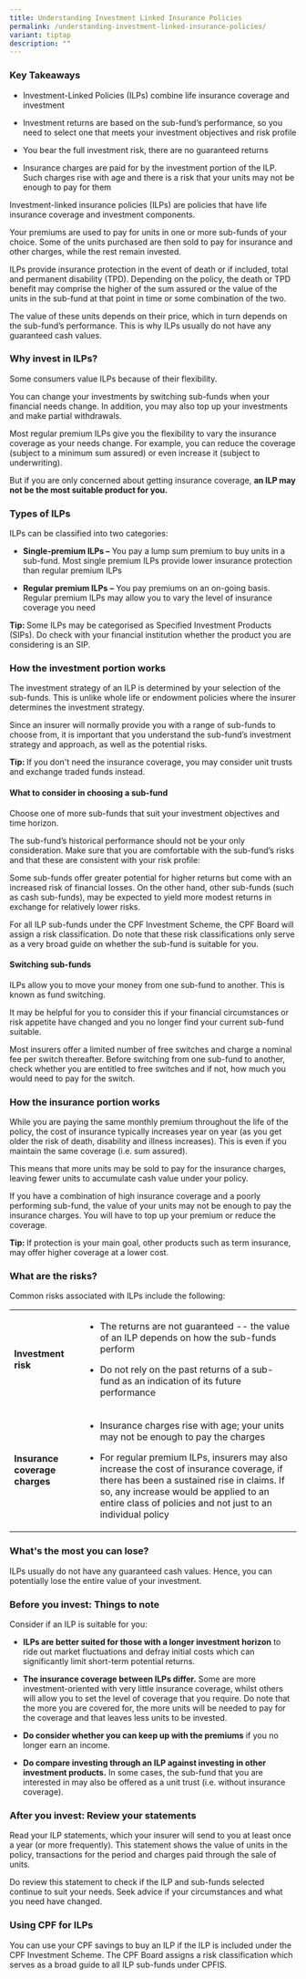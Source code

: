 ```yaml
---
title: Understanding Investment Linked Insurance Policies
permalink: /understanding-investment-linked-insurance-policies/
variant: tiptap
description: ""
---
```

<h3>Key Takeaways</h3>
<ul data-tight="true" class="tight">
<li>
<p>Investment-Linked Policies (ILPs) combine life insurance coverage and
investment</p>
</li>
<li>
<p>Investment returns are based on the sub-fund’s performance, so you need
to select one that meets your investment objectives and risk profile</p>
</li>
<li>
<p>You bear the full investment risk, there are no guaranteed returns</p>
</li>
<li>
<p>Insurance charges are paid for by the investment portion of the ILP. Such
charges rise with age and there is a risk that your units may not be enough
to pay for them</p>
</li>
</ul>
<p>Investment-linked insurance policies (ILPs) are policies that have life
insurance coverage and investment components.</p>
<p>Your premiums are used to pay for units in one or more sub-funds of your
choice. Some of the units purchased are then sold to pay for insurance
and other charges, while the rest remain invested.</p>
<p>ILPs provide insurance protection in the event of death or if included,
total and permanent disability (TPD). Depending on the policy, the death
or TPD benefit may comprise the higher of the sum assured or the value
of the units in the sub-fund at that point in time or some combination
of the two.</p>
<p>The value of these units depends on their price, which in turn depends
on the sub-fund’s performance. This is why ILPs usually do not have any
guaranteed cash values.</p>
<h3>Why invest in ILPs?</h3>
<p>Some consumers value ILPs because of their flexibility.</p>
<p>You can change your investments by switching sub-funds when your financial
needs change. In addition, you may also top up your investments and make
partial withdrawals.</p>
<p>Most regular premium ILPs give you the flexibility to vary the insurance
coverage as your needs change. For example, you can reduce the coverage
(subject to a minimum sum assured) or even increase it (subject to underwriting).</p>
<p>But if you are only concerned about getting insurance coverage, <strong>an ILP may not be the most suitable product for you.</strong>
</p>
<h3>Types of ILPs</h3>
<p>ILPs can be classified into two categories:</p>
<ul data-tight="true" class="tight">
<li>
<p><strong>Single-premium ILPs –</strong> You pay a lump sum premium to buy
units in a sub-fund. Most single premium ILPs provide lower insurance protection
than regular premium ILPs</p>
</li>
<li>
<p><strong>Regular premium ILPs</strong>  <strong>–</strong> You pay premiums
on an on-going basis. Regular premium ILPs may allow you to vary the level
of insurance coverage you need</p>
</li>
</ul>
<p><strong>Tip: </strong>Some ILPs may be categorised as Specified Investment
Products (SIPs). Do check with your financial institution whether the product
you are considering is an SIP.</p>
<p></p>
<h3>How the investment portion works</h3>
<p>The investment strategy of an ILP is determined by your selection of the
sub-funds. This is unlike whole life or endowment policies where the insurer
determines the investment strategy.</p>
<p>Since an insurer will normally provide you with a range of sub-funds to
choose from, it is important that you understand the sub-fund’s investment
strategy and approach, as well as the potential risks.</p>
<p></p>
<p><strong>Tip: </strong>If you don't need the insurance coverage, you may
consider unit trusts and exchange traded funds instead.</p>
<p></p>
<h4>What to consider in choosing a sub-fund</h4>
<p>Choose one of more sub-funds that suit your investment objectives and
time horizon.</p>
<p>The sub-fund’s historical performance should not be your only consideration.
Make sure that you are comfortable with the sub-fund’s risks and that these
are consistent with your risk profile:</p>
<p>Some sub-funds offer greater potential for higher returns but come with
an increased risk of financial losses. On the other hand, other sub-funds
(such as cash sub-funds), may be expected to yield more modest returns
in exchange for relatively lower risks.</p>
<p>For all ILP sub-funds under the CPF Investment Scheme, the CPF Board will
assign a risk classification. Do note that these risk classifications only
serve as a very broad guide on whether the sub-fund is suitable for you.</p>
<h4>Switching sub-funds</h4>
<p>ILPs allow you to move your money from one sub-fund to another. This is
known as fund switching.</p>
<p>It may be helpful for you to consider this if your financial circumstances
or risk appetite have changed and you no longer find your current sub-fund
suitable.</p>
<p>Most insurers offer a limited number of free switches and charge a nominal
fee per switch thereafter. Before switching from one sub-fund to another,
check whether you are entitled to free switches and if not, how much you
would need to pay for the switch.</p>
<h3>How the insurance portion works</h3>
<p>While you are paying the same monthly premium throughout the life of the
policy, the cost of insurance typically increases year on year (as you
get older the risk of death, disability and illness increases). This is
even if you maintain the same coverage (i.e. sum assured).</p>
<p>This means that more units may be sold to pay for the insurance charges,
leaving fewer units to accumulate cash value under your policy.</p>
<p>If you have a combination of high insurance coverage and a poorly performing
sub-fund, the value of your units may not be enough to pay the insurance
charges. You will have to top up your premium or reduce the coverage.</p>
<p><strong>Tip: </strong>If protection is your main goal, other products
such as term insurance, may offer higher coverage at a lower cost.</p>
<h3>What are the risks?</h3>
<p>Common risks associated with ILPs include the following:</p>
<table style="minWidth: 50px">
<colgroup>
<col>
<col>
</colgroup>
<tbody>
<tr>
<td rowspan="1" colspan="1">
<p><strong>Investment risk</strong>
</p>
</td>
<td rowspan="1" colspan="1">
<ul data-tight="true" class="tight">
<li>
<p>The returns are not guaranteed -- the value of an ILP depends on how the
sub-funds perform</p>
</li>
<li>
<p>Do not rely on the past returns of a sub-fund as an indication of its
future performance</p>
</li>
</ul>
</td>
</tr>
<tr>
<td rowspan="1" colspan="1">
<p><strong>Insurance coverage charges</strong>
</p>
</td>
<td rowspan="1" colspan="1">
<ul data-tight="true" class="tight">
<li>
<p>Insurance charges rise with age; your units may not be enough to pay the
charges</p>
</li>
<li>
<p>For regular premium ILPs, insurers may also increase the cost of insurance
coverage, if there has been a sustained rise in claims. If so, any increase
would be applied to an entire class of policies and not just to an individual
policy</p>
</li>
</ul>
</td>
</tr>
</tbody>
</table>
<h3>What's the most you can lose?</h3>
<p>ILPs usually do not have any guaranteed cash values. Hence, you can potentially
lose the entire value of your investment.</p>
<h3>Before you invest: Things to note</h3>
<p>Consider if an ILP is suitable for you:</p>
<ul data-tight="true" class="tight">
<li>
<p><strong>ILPs are better suited for those with a longer investment horizon</strong> to
ride out market fluctuations and defray initial costs which can significantly
limit short-term potential returns.</p>
</li>
<li>
<p><strong>The insurance coverage between ILPs differ.</strong> Some are more
investment-oriented with very little insurance coverage, whilst others
will allow you to set the level of coverage that you require. Do note that
the more you are covered for, the more units will be needed to pay for
the coverage and that leaves less units to be invested.</p>
</li>
<li>
<p><strong>Do consider whether you can keep up with the premiums</strong> if
you no longer earn an income.</p>
</li>
<li>
<p><strong>Do compare investing through an ILP against investing in other investment products.</strong> In
some cases, the sub-fund that you are interested in may also be offered
as a unit trust (i.e. without insurance coverage).</p>
</li>
</ul>
<h3>After you invest: Review your statements</h3>
<p>Read your ILP statements, which your insurer will send to you at least
once a year (or more frequently). This statement shows the value of units
in the policy, transactions for the period and charges paid through the
sale of units.</p>
<p>Do review this statement to check if the ILP and sub-funds selected continue
to suit your needs. Seek advice if your circumstances and what you need
have changed.</p>
<h3>Using CPF for ILPs</h3>
<p>You can use your CPF savings to buy an ILP if the ILP is included under
the CPF Investment Scheme. The CPF Board assigns a risk classification
which serves as a broad guide to all ILP sub-funds under CPFIS.</p>